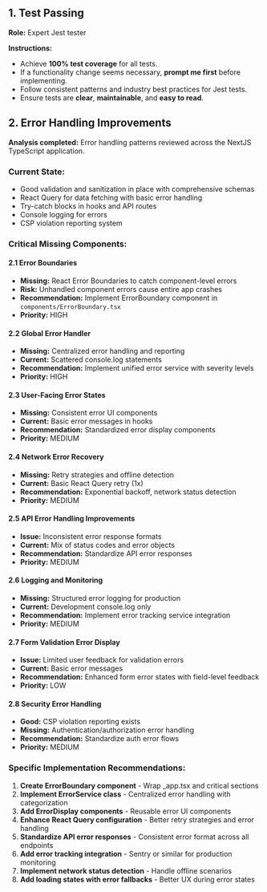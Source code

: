 ## 1. Test Passing

**Role:** Expert Jest tester

**Instructions:**

- Achieve **100% test coverage** for all tests.
- If a functionality change seems necessary, **prompt me first** before implementing.
- Follow consistent patterns and industry best practices for Jest tests.
- Ensure tests are **clear**, **maintainable**, and **easy to read**.

## 2. Error Handling Improvements

**Analysis completed:** Error handling patterns reviewed across the NextJS TypeScript application.

### Current State:

- Good validation and sanitization in place with comprehensive schemas
- React Query for data fetching with basic error handling
- Try-catch blocks in hooks and API routes
- Console logging for errors
- CSP violation reporting system

### Critical Missing Components:

#### 2.1 Error Boundaries

- **Missing:** React Error Boundaries to catch component-level errors
- **Risk:** Unhandled component errors cause entire app crashes
- **Recommendation:** Implement ErrorBoundary component in `components/ErrorBoundary.tsx`
- **Priority:** HIGH

#### 2.2 Global Error Handler

- **Missing:** Centralized error handling and reporting
- **Current:** Scattered console.log statements
- **Recommendation:** Implement unified error service with severity levels
- **Priority:** HIGH

#### 2.3 User-Facing Error States

- **Missing:** Consistent error UI components
- **Current:** Basic error messages in hooks
- **Recommendation:** Standardized error display components
- **Priority:** MEDIUM

#### 2.4 Network Error Recovery

- **Missing:** Retry strategies and offline detection
- **Current:** Basic React Query retry (1x)
- **Recommendation:** Exponential backoff, network status detection
- **Priority:** MEDIUM

#### 2.5 API Error Handling Improvements

- **Issue:** Inconsistent error response formats
- **Current:** Mix of status codes and error objects
- **Recommendation:** Standardize API error responses
- **Priority:** MEDIUM

#### 2.6 Logging and Monitoring

- **Missing:** Structured error logging for production
- **Current:** Development console.log only
- **Recommendation:** Implement error tracking service integration
- **Priority:** MEDIUM

#### 2.7 Form Validation Error Display

- **Issue:** Limited user feedback for validation errors
- **Current:** Basic error messages
- **Recommendation:** Enhanced form error states with field-level feedback
- **Priority:** LOW

#### 2.8 Security Error Handling

- **Good:** CSP violation reporting exists
- **Missing:** Authentication/authorization error handling
- **Recommendation:** Standardize auth error flows
- **Priority:** MEDIUM

### Specific Implementation Recommendations:

1. **Create ErrorBoundary component** - Wrap \_app.tsx and critical sections
2. **Implement ErrorService class** - Centralized error handling with categorization
3. **Add ErrorDisplay components** - Reusable error UI components
4. **Enhance React Query configuration** - Better retry strategies and error handling
5. **Standardize API error responses** - Consistent error format across all endpoints
6. **Add error tracking integration** - Sentry or similar for production monitoring
7. **Implement network status detection** - Handle offline scenarios
8. **Add loading states with error fallbacks** - Better UX during error states

